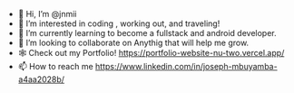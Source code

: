 - 👋 Hi, I’m @jnmii
- 👀 I’m interested in coding , working out, and traveling!
- 🌱 I’m currently learning to become a fullstack and android developer.
- 💞️ I’m looking to collaborate on Anythig that will help me grow.
- 🕸️ Check out my Portfolio! https://portfolio-website-nu-two.vercel.app/
- 📫 How to reach me https://www.linkedin.com/in/joseph-mbuyamba-a4aa2028b/

<!---
jnmii/jnmii is a ✨ special ✨ repository because its `README.md` (this file) appears on your GitHub profile.
You can click the Preview link to take a look at your changes.
--->
